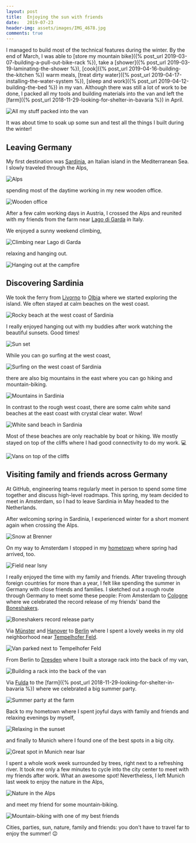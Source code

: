 ```yaml
---
layout: post
title:  Enjoying the sun with friends
date:   2019-07-23
header-img: assets/images/IMG_4678.jpg
comments: true
---
```


I managed to build most of the technical features during the winter. By the end of March, I was able to [store my mountain bike]({% post_url 2019-03-07-building-a-pull-out-bike-rack %}), take a [shower]({% post_url 2019-03-19-laminating-the-shower %}), [cook]({% post_url 2019-04-16-building-the-kitchen %}) warm meals, [treat dirty water]({% post_url 2019-04-17-installing-the-water-system %}), [sleep and work]({% post_url 2019-04-12-building-the-bed %}) in my van. Although there was still a lot of work to be done, I packed all my tools and building materials into the van and left the [farm]({% post_url 2018-11-29-looking-for-shelter-in-bavaria %}) in April.

![All my stuff packed into the van](/assets/images/IMG_4542.jpg)

It was about time to soak up some sun and test all the things I built during the winter!

## Leaving Germany

My first destination was [Sardinia](https://www.google.com/maps/place/Sardinia/), an Italian island in the Mediterranean Sea. I slowly traveled through the Alps,

![Alps](/assets/images/IMG_4554.jpg)

spending most of the daytime working in my new wooden office.

![Wooden office](/assets/images/IMG_4568.jpg)

After a few calm working days in Austria, I crossed the Alps and reunited with my friends from the farm near [Lago di Garda](https://www.google.com/maps/place/Lake+Garda/) in Italy.

We enjoyed a sunny weekend climbing,

![Climbing near Lago di Garda](/assets/images/IMG_4621.jpg)

relaxing and hanging out.

![Hanging out at the campfire](/assets/images/IMG_4619.jpg)

## Discovering Sardinia

We took the ferry from [Livorno](https://www.google.com/maps/place/Livorno,+Province+of+Livorno,+Italy/) to [Olbia](https://www.google.com/maps/place/07026+Olbia,+Province+of+Olbia-Tempio,+Italy/) where we started exploring the island. We often stayed at calm beaches on the west coast.

![Rocky beach at the west coast of Sardinia](/assets/images/IMG_4678.jpg)

I really enjoyed hanging out with my buddies after work watching the beautiful sunsets. Good times!

![Sun set](/assets/images/IMG_4904.jpg)

While you can go surfing at the west coast,

![Surfing on the west coast of Sardinia](/assets/images/IMG_4863.jpg)

there are also big mountains in the east where you can go hiking and mountain-biking.

![Mountains in Sardinia](/assets/images/IMG_4814.jpg)

In contrast to the rough west coast, there are some calm white sand beaches at the east coast with crystal clear water. Wow!

![White sand beach in Sardinia](/assets/images/IMG_4709.jpg)

Most of these beaches are only reachable by boat or hiking. We mostly stayed on top of the cliffs where I had good connectivity to do my work. :computer:

![Vans on top of the cliffs](/assets/images/IMG_4827.jpg)

## Visiting family and friends across Germany

At GitHub, engineering teams regularly meet in person to spend some time together and discuss high-level roadmaps. This spring, my team decided to meet in Amsterdam, so I had to leave Sardinia in May headed to the Netherlands.

After welcoming spring in Sardinia, I experienced winter for a short moment again when crossing the Alps.

![Snow at Brenner](/assets/images/IMG_4941.jpg)

On my way to Amsterdam I stopped in my [hometown](https://www.google.com/maps/place/88316+Isny+im+Allgäu) where spring had arrived, too.

![Field near Isny](/assets/images/IMG_4977.jpg)

I really enjoyed the time with my family and friends. After traveling through foreign countries for more than a year, I felt like spending the summer in Germany with close friends and families. I sketched out a rough route through Germany to meet some these people: From Amsterdam to [Cologne](https://www.google.com/maps/place/Cologne/) where we celebrated the record release of my friends' band the [Boneshakers](https://www.facebook.com/theboneshakersofficial/).

![Boneshakers record release party](/assets/images/IMG_5103.jpg)

Via [Münster](https://www.google.com/maps/place/Münster/) and [Hanover](https://www.google.com/maps/place/Hanover/) to [Berlin](https://www.google.com/maps/place/Berlin/) where I spent a lovely weeks in my old neighborhood near [Tempelhofer Feld](https://www.google.com/maps/place/Tempelhofer+Feld/).

![Van parked next to Tempelhofer Feld](/assets/images/IMG_5052.jpg)

From Berlin to [Dresden](https://www.google.com/maps/place/Dresden/) where I built a storage rack into the back of my van,

![Building a rack into the back of the van](/assets/images/IMG_5187.jpg)

Via [Fulda](https://www.google.com/maps/place/Fulda/) to the [farm]({% post_url 2018-11-29-looking-for-shelter-in-bavaria %}) where we celebrated a big summer party.

![Summer party at the farm](/assets/images/IMG_5290.jpg)

Back to my hometown where I spent joyful days with family and friends and relaxing evenings by myself,

![Relaxing in the sunset](/assets/images/IMG_5381.jpg)

and finally to Munich where I found one of the best spots in a big city.

![Great spot in Munich near Isar](/assets/images/IMG_5451.jpg)

I spent a whole work week surrounded by trees, right next to a refreshing river. It took me only a few minutes to cycle into the city center to meet with my friends after work. What an awesome spot! Nevertheless, I left Munich last week to enjoy the nature in the Alps,

![Nature in the Alps](/assets/images/IMG_5475.jpg)

and meet my friend for some mountain-biking.

![Mountain-biking with one of my best friends](/assets/images/IMG_5473.jpg)

Cities, parties, sun, nature, family and friends: you don't have to travel far to enjoy the summer! :wink:
